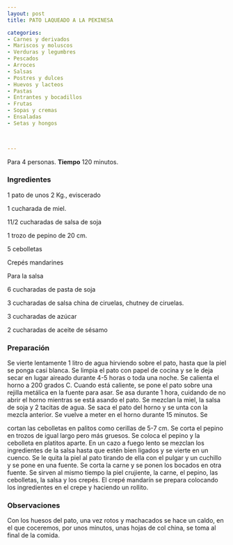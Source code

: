 ```yaml
---
layout: post
title: PATO LAQUEADO A LA PEKINESA

categories:
- Carnes y derivados
- Mariscos y moluscos
- Verduras y legumbres
- Pescados
- Arroces
- Salsas
- Postres y dulces
- Huevos y lacteos
- Pastas
- Entrantes y bocadillos
- Frutas
- Sopas y cremas
- Ensaladas
- Setas y hongos
 


---
```


Para 4 personas.
<b>Tiempo</b> 120 minutos.

<h3>Ingredientes</h3>

1 pato de unos 2 Kg., eviscerado

1 cucharada de miel.

11/2 cucharadas de salsa de soja

1 trozo de pepino de 20 cm.

5 cebolletas

Crepés mandarines

Para la salsa

6 cucharadas de pasta de soja

3 cucharadas de salsa china de ciruelas, chutney de ciruelas.

3 cucharadas de azúcar

2 cucharadas de aceite de sésamo

<h3>Preparación</h3>

Se vierte lentamente 1 litro de agua hirviendo sobre el pato, hasta que la piel se ponga casi blanca. Se limpia el pato con papel de cocina y se le deja secar en lugar aireado durante 4-5 horas o toda una noche. Se calienta el horno a 200 grados C. Cuando está caliente, se pone el pato sobre una rejilla metálica en la fuente para asar. Se asa durante 1 hora, cuidando de no abrir el horno mientras se está asando el pato. Se mezclan la miel, la salsa de soja y 2 tacitas de agua. Se saca el pato del horno y se unta con la mezcla anterior. Se vuelve a meter en el horno durante 15 minutos. Se

cortan las cebolletas en palitos como cerillas de 5-7 cm. Se corta el pepino en trozos de igual largo pero más gruesos. Se coloca el pepino y la cebolleta en platitos aparte. En un cazo a fuego lento se mezclan los ingredientes de la salsa hasta que estén bien ligados y se vierte en un cuenco. Se le quita la piel al pato tirando de ella con el pulgar y un cuchillo y se pone en una fuente. Se corta la carne y se ponen los bocados en otra fuente. Se sirven al mismo tiempo la piel crujiente, la carne, el pepino, las cebolletas, la salsa y los crepés. El crepé mandarín se prepara colocando los ingredientes en el crepe y haciendo un rollito.

<h3>Observaciones</h3>

Con los huesos del pato, una vez rotos y machacados se hace un caldo, en el que coceremos, por unos minutos, unas hojas de col china, se toma al final de la comida.

